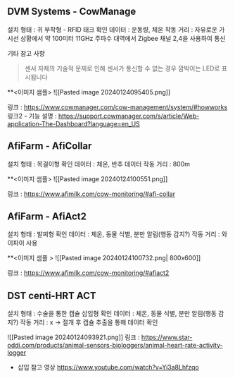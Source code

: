 
## DVM Systems - CowManage

설치 형태 : 귀 부착형 - RFID 태크 
확인 데이터 : 운동량, 체온
작동 거리 : 자유로운 가시선 상황에서 약 100미터
11GHz 주파수 대역에서 Zigbee 채널 2,4을 사용하여 통신

기타 참고 사항
> 센서 자체의 기술적 문제로 인해 센서가 통신할 수 없는 경우 깜박이는 LED로 표시됩니다

**<이미지 샘플>
![[Pasted image 20240124095405.png]]

링크 : https://www.cowmanager.com/cow-management/system/#howworks
링크2 - 기능 설명 : https://support.cowmanager.com/s/article/Web-application-The-Dashboard?language=en_US


## **AfiFarm - AfiCollar**
설치 형태 : 목걸이형
확인 데이터 : 체온, 반추 데이터
작동 거리 : 800m


**<이미지 샘플>
![[Pasted image 20240124100551.png]]

링크 : https://www.afimilk.com/cow-monitoring/#afi-collar


## **AfiFarm - AfiAct2**
설치 형태 : 발찌형
확인 데이터 : 체온, 동물 식별, 분만 알림(행동 감지?)
작동 거리 : 와이파이 사용


**<이미지 샘플 >
![[Pasted image 20240124100732.png| 800x600]]

링크 : https://www.afimilk.com/cow-monitoring/#afiact2
## DST centi-HRT ACT

설치 형태 : 수술을 통한 캡슐 삽입형
확인 데이터 : 체온, 동물 식별, 분만 알림(행동 감지?)
작동 거리 : x -> 절개 후 캡슐 추출을 통해 데이터 확인

![[Pasted image 20240124093921.png]]
링크 : https://www.star-oddi.com/products/animal-sensors-biologgers/animal-heart-rate-activity-logger
- 삽입 참고 영상 https://www.youtube.com/watch?v=Yi3a8Lhfzqo